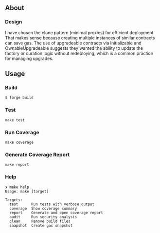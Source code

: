 ## About

### Design

I have chosen the clone pattern (minimal proxies) for efficient deployment. That makes sense because creating multiple instances of similar contracts can save gas. The use of upgradeable contracts via Initializable and OwnableUpgradeable suggests they wanted the ability to update the factory or curation logic without redeploying, which is a common practice for managing upgrades.

## Usage

### Build

```shell
$ forge build
```

### Test

```shell
make test
```

### Run Coverage

```shell
make coverage
```

### Generate Coverage Report

```shell
make report
```

### Help

```shell
❯ make help
Usage: make [target]

Targets:
  test      Run tests with verbose output
  coverage  Show coverage summary
  report    Generate and open coverage report
  audit     Run security analysis
  clean     Remove build files
  snapshot  Create gas snapshot
```
